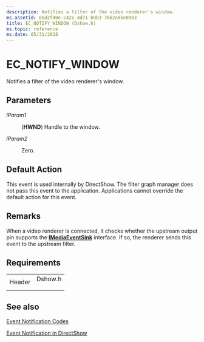```yaml
---
description: Notifies a filter of the video renderer's window.
ms.assetid: 65d2f40e-c42c-4d71-b9b3-7662a8be0953
title: EC_NOTIFY_WINDOW (Dshow.h)
ms.topic: reference
ms.date: 05/31/2018
---
```


# EC\_NOTIFY\_WINDOW

Notifies a filter of the video renderer's window.

## Parameters

<dl> <dt>

<span id="lParam1"></span><span id="lparam1"></span><span id="LPARAM1"></span>*lParam1*
</dt> <dd>

(**HWND**) Handle to the window.

</dd> <dt>

<span id="lParam2"></span><span id="lparam2"></span><span id="LPARAM2"></span>*lParam2*
</dt> <dd>

Zero.

</dd> </dl>

## Default Action

This event is used internally by DirectShow. The filter graph manager does not pass this event to the application. Applications cannot override the default action for this event.

## Remarks

When a video renderer is connected, it checks whether the upstream output pin supports the [**IMediaEventSink**](/windows/desktop/api/Strmif/nn-strmif-imediaeventsink) interface. If so, the renderer sends this event to the upstream filter.

## Requirements



|                   |                                                                                    |
|-------------------|------------------------------------------------------------------------------------|
| Header<br/> | <dl> <dt>Dshow.h</dt> </dl> |



## See also

<dl> <dt>

[Event Notification Codes](event-notification-codes.md)
</dt> <dt>

[Event Notification in DirectShow](event-notification-in-directshow.md)
</dt> </dl>

 

 




